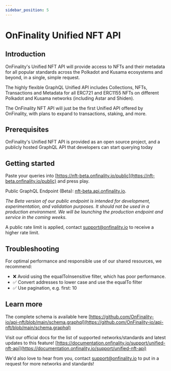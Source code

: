 ```yaml
---
sidebar_position: 5
---
```


# OnFinality Unified NFT API

## Introduction

OnFinality's Unified NFT API will provide access to NFTs and their metadata for all popular standards across the Polkadot and Kusama ecosystems and beyond, in a single, simple request.

The highly flexible GraphQL Unified API includes Collections, NFTs, Transactions and Metadata for all ERC721 and ERC1155 NFTs on different Polkadot and Kusama networks (including Astar and Shiden).

The OnFinality NFT API will just be the first Unified API offered by OnFinality, with plans to expand to transactions, staking, and more.

## Prerequisites

OnFinality's Unified NFT API is provided as an open source project, and a publicly hosted GraphQL API that developers can start querying today

## Getting started

Paste your queries into [https://nft-beta.onfinality.io/public](https://nft-beta.onfinality.io/public) and press play.

Public GraphQL Endpoint (Beta): [nft-beta.api.onfinality.io](https://nft-beta.api.onfinality.io).

_The Beta version of our public endpoint is intended for development, experimentation, and validation purposes. It should not be used in a production environment. We will be launching the production endpoint and service in the coming weeks._

A public rate limit is applied, contact support@onfinality.io to receive a higher rate limit.

## Troubleshooting

For optimal performance and responsible use of our shared resources, we recommend:

- ❌ Avoid using the equalToInsensitive filter, which has poor performance.
- ✅ Convert addresses to lower case and use the equalTo filter
- ✅ Use pagination, e.g. first: 10

## Learn more

The complete schema is available here [https://github.com/OnFinality-io/api-nft/blob/main/schema.graphql](https://github.com/OnFinality-io/api-nft/blob/main/schema.graphql)

Visit our official docs for  the list of supported networks/standards and latest updates to this feature! [https://documentation.onfinality.io/support/unified-nft-api](https://documentation.onfinality.io/support/unified-nft-api)

We'd also love to hear from you, contact support@onfinality.io to put in a request for more networks and standards!
